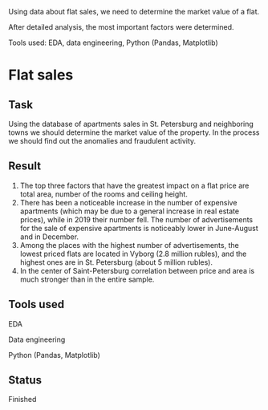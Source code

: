 Using data about flat sales, we need to determine the market value of a flat.

After detailed analysis, the most important factors were determined. 

Tools used: EDA, data engineering, Python (Pandas, Matplotlib)

# Flat sales

## Task

Using the database of apartments sales in St. Petersburg and neighboring towns we should determine the market value of the property. In the process we should find out the anomalies and fraudulent activity.

## Result

1) The top three factors that have the greatest impact on a flat price are total area, number of the rooms and ceiling height. 
2) There has been a noticeable increase in the number of expensive apartments (which may be due to a general increase in real estate prices), while in 2019 their number fell. The number of advertisements for the sale of expensive apartments is noticeably lower in June-August and in December. 
3) Among the places with the highest number of advertisements, the lowest priced flats are located in Vyborg (2.8 million rubles), and the highest ones are in St. Petersburg (about 5 million rubles).
4) In the center of Saint-Petersburg correlation between price and area is much stronger than in the entire sample. 

## Tools used

EDA

Data engineering

Python (Pandas, Matplotlib)

## Status

Finished

